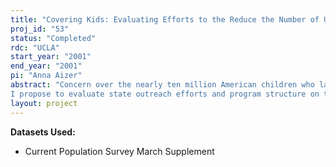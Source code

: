 ```yaml
---
title: "Covering Kids: Evaluating Efforts to the Reduce the Number of Uninsured Children, Evidence from CHIP"
proj_id: "53"
status: "Completed"
rdc: "UCLA"
start_year: "2001"
end_year: "2001"
pi: "Anna Aizer"
abstract: "Concern over the nearly ten million American children who lack health insurance prompted Congress to create the Child Health Insurance Program (CHIP) as part of the 1997 Balanced Budget Amendment.  CHIP greatly expands the number of low-income children eligible for publicly subsidized health insurance.  However, as prior experience with Medicaid (the public health insurance for poor mothers and children) has shown, eligibility does not necessarily ensure enrollment: an estimated 4.7 million children potentially eligible for Medicaid failed to enroll in 1997 (Selden, Banthin and Cohen, 1998).  In response, federal officials have mandated as part of CHIP that states develop specific strategies to overcome enrollment barriers faced by low-income populations in order to increase the proportion of children with health insurance.   Because each state has developed its own strategy for encouraging low income families to insure their children as part of the program, CHIP provides a unique opportunity to evaluate the effectiveness of different outreach strategies and program characteristics on enrollment in the program. 
I propose to evaluate state outreach efforts and program structure on the decision of low-income families to insure their children through private or public insurance programs, using the March Current Population Survey (CPS) annual demographic surveys for 1997-2000 and the Survey of Income and Program Participation (SIPP) 1996 cohort.  However, it is necessary to consider additional environmental factors (i.e. the price of medical care, physician supply and cost of providing health insurance in a particular area, as well as other labor market characteristics) that will affect family access to and choice of health insurance. These factors vary widely across and within states and therefore must be measured at the local or county level.  These factors cannot be controlled for using publicly-available CPS and SIPP data that excludes county identifiers for more than half the sample."
layout: project
---
```


**Datasets Used:**

  - Current Population Survey March Supplement 


